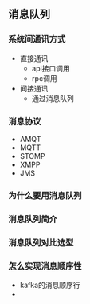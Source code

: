 ## 消息队列

### 系统间通讯方式

- 直接通讯
  - api接口调用
  - rpc调用
- 间接通讯
  - 通过消息队列

### 消息协议

- AMQT
- MQTT
- STOMP
- XMPP
- JMS



### 为什么要用消息队列



### 消息队列简介



### 消息队列对比选型



### 怎么实现消息顺序性

- kafka的消息顺序行
- 